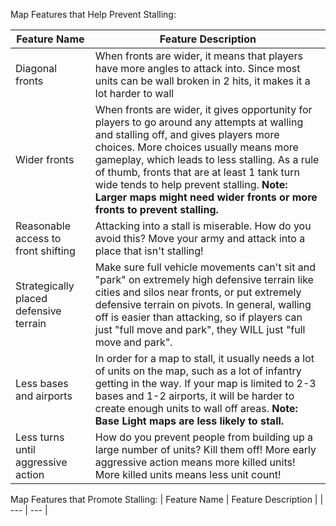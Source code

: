 Map Features that Help Prevent Stalling:

| Feature Name | Feature Description |
| --- | --- |
| Diagonal fronts | When fronts are wider, it means that players have more angles to attack into. Since most units can be wall broken in 2 hits, it makes it a lot harder to wall |
| Wider fronts | When fronts are wider, it gives opportunity for players to go around any attempts at walling and stalling off, and gives players more choices. More choices usually means more gameplay, which leads to less stalling. As a rule of thumb, fronts that are at least 1 tank turn wide tends to help prevent stalling. **Note: Larger maps might need wider fronts or more fronts to prevent stalling.**|
| Reasonable access to front shifting | Attacking into a stall is miserable. How do you avoid this? Move your army and attack into a place that isn't stalling! |
| Strategically placed defensive terrain | Make sure full vehicle movements can't sit and "park" on extremely high defensive terrain like cities and silos near fronts, or put extremely defensive terrain on pivots. In general, walling off is easier than attacking, so if players can just "full move and park", they WILL just "full move and park". |
| Less bases and airports | In order for a map to stall, it usually needs a lot of units on the map, such as a lot of infantry getting in the way. If your map is limited to 2-3 bases and 1-2 airports, it will be harder to create enough units to wall off areas. **Note: Base Light maps are less likely to stall.**|
| Less turns until aggressive action | How do you prevent people from building up a large number of units? Kill them off! More early aggressive action means more killed units! More killed units means less unit count! |

Map Features that Promote Stalling:
| Feature Name | Feature Description |
| --- | --- |
